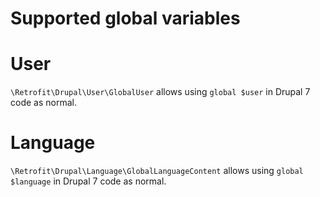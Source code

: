 # Supported global variables

# User

`\Retrofit\Drupal\User\GlobalUser` allows using `global $user` in Drupal 7 code as normal.

# Language

`\Retrofit\Drupal\Language\GlobalLanguageContent` allows using `global $language` in Drupal 7 code as normal.

